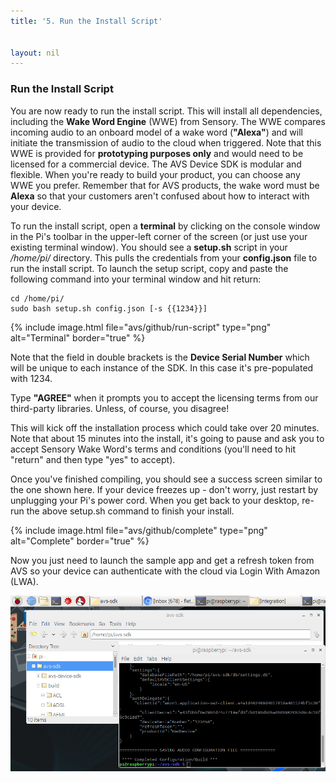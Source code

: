 ```yaml
---
title: '5. Run the Install Script'


layout: nil
---
```



### Run the Install Script

You are now ready to run the install script. This will install all dependencies, including the **Wake Word Engine** (WWE) from Sensory.  The WWE compares incoming audio to an onboard model of a wake word (**"Alexa"**) and will initiate the transmission of audio to the cloud when triggered.  Note that this WWE is provided for **prototyping purposes only** and would need to be licensed for a commercial device.  The AVS Device SDK is modular and flexible. When you're ready to build your product, you can choose any WWE you prefer. Remember that for AVS products, the wake word must be **Alexa** so that your customers aren't confused about how to interact with your device.

To run the install script, open a **terminal** by clicking on the console window in the Pi's toolbar in the upper-left corner of the screen (or just use your existing terminal window). You should see a **setup.sh** script in your */home/pi/* directory. This pulls the credentials from your **config.json** file to run the install script. To launch the setup script, copy and paste the following command into your terminal window and hit return:

```
cd /home/pi/
sudo bash setup.sh config.json [-s {{1234}}]
```

{% include image.html file="avs/github/run-script" type="png" alt="Terminal" border="true" %}

Note that the field in double brackets is the **Device Serial Number** which will be unique to each instance of the SDK.  In this case it's pre-populated with 1234.

Type **"AGREE"** when it prompts you to accept the licensing terms from our third-party libraries.  Unless, of course, you disagree!

This will kick off the installation process which could take over 20 minutes.  Note that about 15 minutes into the install, it's going to pause and ask you to accept Sensory Wake Word's terms and conditions (you'll need to hit "return" and then type "yes" to accept).

Once you've finished compiling, you should see a success screen similar to the one shown here.  If your device freezes up - don't worry, just restart by unplugging your Pi's power cord.  When you get back to your desktop, re-run the above setup.sh command to finish your install.

{% include image.html file="avs/github/complete" type="png" alt="Complete" border="true" %}

Now you just need to launch the sample app and get a refresh token from AVS so your device can authenticate with the cloud via Login With Amazon (LWA).  




![build success](/assets/build_successful.png)




